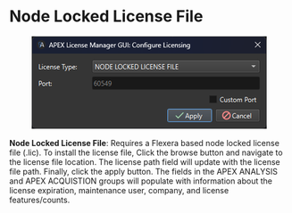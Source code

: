 # Node Locked License File

<figure><img src="../.gitbook/assets/configureLicenseDialog2025.15.png" alt=""><figcaption></figcaption></figure>

**Node Locked License File**: Requires a Flexera based node locked license file (.lic). To install the license file, Click the browse button and navigate to the license file location. The license path field will update with the license file path. Finally, click the apply button. The fields in the APEX ANALYSIS and APEX ACQUISTION groups will populate with information about the license expiration, maintenance user, company, and license features/counts.
